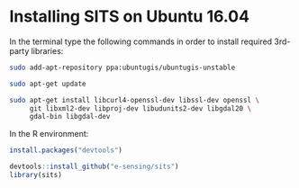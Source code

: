 # Installing SITS on Ubuntu 16.04

In the terminal type the following commands in order to install required 3rd-party libraries:

```bash
sudo add-apt-repository ppa:ubuntugis/ubuntugis-unstable
```

```bash
sudo apt-get update
```

```bash
sudo apt-get install libcurl4-openssl-dev libssl-dev openssl \
     git libxml2-dev libproj-dev libudunits2-dev libgdal20 \
     gdal-bin libgdal-dev
```

In the R environment:

```R
install.packages("devtools")

devtools::install_github("e-sensing/sits")
library(sits)
```
